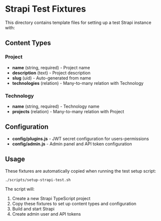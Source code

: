 # Strapi Test Fixtures

This directory contains template files for setting up a test Strapi instance with:

## Content Types

### Project
- **name** (string, required) - Project name
- **description** (text) - Project description  
- **slug** (uid) - Auto-generated from name
- **technologies** (relation) - Many-to-many relation with Technology

### Technology
- **name** (string, required) - Technology name
- **projects** (relation) - Many-to-many relation with Project

## Configuration

- **config/plugins.js** - JWT secret configuration for users-permissions
- **config/admin.js** - Admin panel and API token configuration

## Usage

These fixtures are automatically copied when running the test setup script:
```bash
./scripts/setup-strapi-test.sh
```

The script will:
1. Create a new Strapi TypeScript project
2. Copy these fixtures to set up content types and configuration
3. Build and start Strapi
4. Create admin user and API tokens